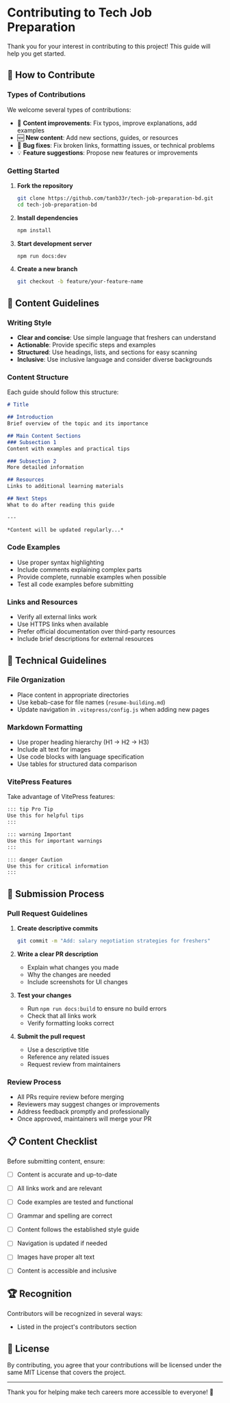 # Contributing to Tech Job Preparation

Thank you for your interest in contributing to this project! This guide will help you get started.

## 🤝 How to Contribute

### Types of Contributions

We welcome several types of contributions:

- 📝 **Content improvements**: Fix typos, improve explanations, add examples
- 🆕 **New content**: Add new sections, guides, or resources
- 🐛 **Bug fixes**: Fix broken links, formatting issues, or technical problems
- 💡 **Feature suggestions**: Propose new features or improvements

### Getting Started

1. **Fork the repository**
   ```bash
   git clone https://github.com/tanb33r/tech-job-preparation-bd.git
   cd tech-job-preparation-bd
   ```

2. **Install dependencies**
   ```bash
   npm install
   ```

3. **Start development server**
   ```bash
   npm run docs:dev
   ```

4. **Create a new branch**
   ```bash
   git checkout -b feature/your-feature-name
   ```

## 📝 Content Guidelines

### Writing Style

- **Clear and concise**: Use simple language that freshers can understand
- **Actionable**: Provide specific steps and examples
- **Structured**: Use headings, lists, and sections for easy scanning
- **Inclusive**: Use inclusive language and consider diverse backgrounds

### Content Structure

Each guide should follow this structure:

```markdown
# Title

## Introduction
Brief overview of the topic and its importance

## Main Content Sections
### Subsection 1
Content with examples and practical tips

### Subsection 2
More detailed information

## Resources
Links to additional learning materials

## Next Steps
What to do after reading this guide

---

*Content will be updated regularly...*
```

### Code Examples

- Use proper syntax highlighting
- Include comments explaining complex parts
- Provide complete, runnable examples when possible
- Test all code examples before submitting

### Links and Resources

- Verify all external links work
- Use HTTPS links when available
- Prefer official documentation over third-party resources
- Include brief descriptions for external resources

## 🔧 Technical Guidelines

### File Organization

- Place content in appropriate directories
- Use kebab-case for file names (`resume-building.md`)
- Update navigation in `.vitepress/config.js` when adding new pages

### Markdown Formatting

- Use proper heading hierarchy (H1 → H2 → H3)
- Include alt text for images
- Use code blocks with language specification
- Use tables for structured data comparison

### VitePress Features

Take advantage of VitePress features:

```markdown
::: tip Pro Tip
Use this for helpful tips
:::

::: warning Important
Use this for important warnings
:::

::: danger Caution
Use this for critical information
:::
```

## 🚀 Submission Process

### Pull Request Guidelines

1. **Create descriptive commits**
   ```bash
   git commit -m "Add: salary negotiation strategies for freshers"
   ```

2. **Write a clear PR description**
   - Explain what changes you made
   - Why the changes are needed
   - Include screenshots for UI changes

3. **Test your changes**
   - Run `npm run docs:build` to ensure no build errors
   - Check that all links work
   - Verify formatting looks correct

4. **Submit the pull request**
   - Use a descriptive title
   - Reference any related issues
   - Request review from maintainers

### Review Process

- All PRs require review before merging
- Reviewers may suggest changes or improvements
- Address feedback promptly and professionally
- Once approved, maintainers will merge your PR

## 📋 Content Checklist

Before submitting content, ensure:

- [ ] Content is accurate and up-to-date
- [ ] All links work and are relevant
- [ ] Code examples are tested and functional
- [ ] Grammar and spelling are correct
- [ ] Content follows the established style guide
- [ ] Navigation is updated if needed
- [ ] Images have proper alt text
- [ ] Content is accessible and inclusive


## 🏆 Recognition

Contributors will be recognized in several ways:

- Listed in the project's contributors section

## 📄 License

By contributing, you agree that your contributions will be licensed under the same MIT License that covers the project.

---

Thank you for helping make tech careers more accessible to everyone! 🚀
